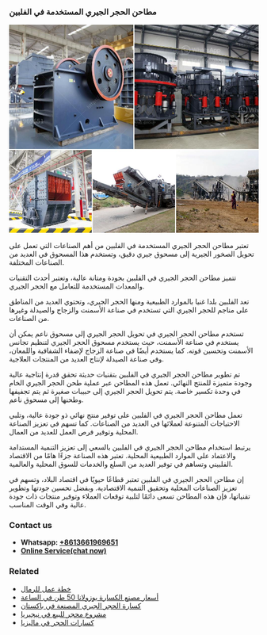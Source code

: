 <h3>مطاحن الحجر الجيري المستخدمة في الفلبين</h3><img src='1701853936.jpg' alt=''><p>تعتبر مطاحن الحجر الجيري المستخدمة في الفلبين من أهم الصناعات التي تعمل على تحويل الصخور الجيرية إلى مسحوق جيري دقيق، وتستخدم هذا المسحوق في العديد من الصناعات المختلفة.</p><p>تتميز مطاحن الحجر الجيري في الفلبين بجودة ومتانة عالية، وتعتبر أحدث التقنيات والمعدات المستخدمة للتعامل مع الحجر الجيري.</p><p>تعد الفلبين بلدا غنيا بالموارد الطبيعية ومنها الحجر الجيري، وتحتوي العديد من المناطق على مناجم للحجر الجيري التي تستخدم في صناعة الأسمنت والزجاج والصيدلة وغيرها من الصناعات.</p><p>تستخدم مطاحن الحجر الجيري في تحويل الحجر الجيري إلى مسحوق ناعم يمكن أن يستخدم في صناعة الأسمنت، حيث يستخدم مسحوق الحجر الجيري لتنظيم تجانس الأسمنت وتحسين قوته. كما يستخدم أيضًا في صناعة الزجاج لإضفاء الشفافية واللمعان، وفي صناعة الصيدلة لإنتاج العديد من المنتجات العلاجية.</p><p>تم تطوير مطاحن الحجر الجيري في الفلبين بتقنيات حديثة تحقق قدرة إنتاجية عالية وجودة متميزة للمنتج النهائي. تعمل هذه المطاحن عبر عملية طحن الحجر الجيري الخام في وحدة تكسير خاصة. يتم تحويل الحجر الجيري إلى حبيبات صغيرة ثم يتم تجفيفها وطحنها إلى مسحوق ناعم.</p><p>تعمل مطاحن الحجر الجيري في الفلبين على توفير منتج نهائي ذو جودة عالية، وتلبي الاحتياجات المتنوعة لعملائها في العديد من الصناعات. كما تسهم في تعزيز الصناعة المحلية وتوفير فرص العمل للعديد من العمال.</p><p>يرتبط استخدام مطاحن الحجر الجيري في الفلبين بالسعي إلى تعزيز التنمية المستدامة والاعتماد على الموارد الطبيعية المحلية. تعتبر هذه الصناعة جزءًا هامًا من الاقتصاد الفلبيني وتساهم في توفير العديد من السلع والخدمات للسوق المحلية والعالمية.</p><p>إن مطاحن الحجر الجيري في الفلبين تعتبر قطاعًا حيويًا في اقتصاد البلاد، وتسهم في تعزيز الصناعات المحلية وتحقيق التنمية الاقتصادية. وبفضل تحسين جودتها وتطوير تقنياتها، فإن هذه المطاحن تسعى دائمًا لتلبية توقعات العملاء وتوفير منتجات ذات جودة عالية وفي الوقت المناسب.</p><h3>Contact us</h3><ul><li><strong>Whatsapp:&nbsp;<a href="https://wa.me/8613661969651">+8613661969651</a></strong></li><li><a href="https://swt.shibang-china.com/?git&amp;zhl&amp;مطاحن الحجر الجيري المستخدمة في الفلبين"><strong>Online Service(chat now)</strong></a></li></ul><h3>Related</h3><ul><li><a href='خطة عمل للرمال.md'>خطة عمل للرمال</a></li><li><a href='أسعار مصنع الكسارة بوزولانا 50 طن في الساعة.md'>أسعار مصنع الكسارة بوزولانا 50 طن في الساعة</a></li><li><a href='كسارة الحجر الجيري المصنعة في باكستان.md'>كسارة الحجر الجيري المصنعة في باكستان</a></li><li><a href='مشروع محجر للبيع في نيجيريا.md'>مشروع محجر للبيع في نيجيريا</a></li><li><a href='كسارات الحجر في ماليزيا.md'>كسارات الحجر في ماليزيا</a></li></ul>